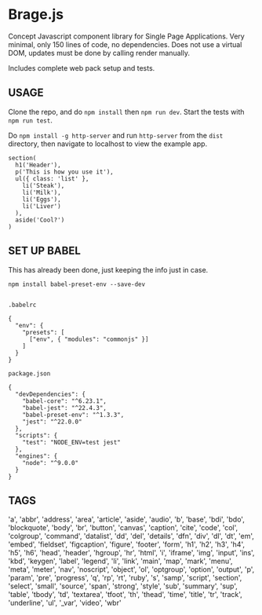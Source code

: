 # Brage.js

Concept Javascript component library for Single Page Applications. Very minimal, only 150 lines of code, no dependencies. Does not use a virtual DOM, updates must be done by calling render manually.

Includes complete web pack setup and tests.

## USAGE

Clone the repo, and do ```npm install``` then ```npm run dev```. Start the tests with ```npm run test```.

Do ```npm install -g http-server``` and run ```http-server``` from the ```dist``` directory, then navigate to localhost to view the example app.

```
section(
  h1('Header'),
  p('This is how you use it'),
  ul({ class: 'list' },
    li('Steak'),
    li('Milk'),
    li('Eggs'),
    li('Liver')
  ),
  aside('Cool?')
)
```


## SET UP BABEL

This has already been done, just keeping the info just in case.

```
npm install babel-preset-env --save-dev


.babelrc

{
  "env": {
    "presets": [
      ["env", { "modules": "commonjs" }]
    ]
  }
}

package.json

{
  "devDependencies": {
    "babel-core": "^6.23.1",
    "babel-jest": "^22.4.3",
    "babel-preset-env": "^1.3.3",
    "jest": "^22.0.0"
  },
  "scripts": {
    "test": "NODE_ENV=test jest"
  },
  "engines": {
    "node": "^9.0.0"
  }
}
```

## TAGS

'a',
'abbr',
'address',
'area',
'article',
'aside',
'audio',
'b',
'base',
'bdi',
'bdo',
'blockquote',
'body',
'br',
'button',
'canvas',
'caption',
'cite',
'code',
'col',
'colgroup',
'command',
'datalist',
'dd',
'del',
'details',
'dfn',
'div',
'dl',
'dt',
'em',
'embed',
'fieldset',
'figcaption',
'figure',
'footer',
'form',
'h1',
'h2',
'h3',
'h4',
'h5',
'h6',
'head',
'header',
'hgroup',
'hr',
'html',
'i',
'iframe',
'img',
'input',
'ins',
'kbd',
'keygen',
'label',
'legend',
'li',
'link',
'main',
'map',
'mark',
'menu',
'meta',
'meter',
'nav',
'noscript',
'object',
'ol',
'optgroup',
'option',
'output',
'p',
'param',
'pre',
'progress',
'q',
'rp',
'rt',
'ruby',
's',
'samp',
'script',
'section',
'select',
'small',
'source',
'span',
'strong',
'style',
'sub',
'summary',
'sup',
'table',
'tbody',
'td',
'textarea',
'tfoot',
'th',
'thead',
'time',
'title',
'tr',
'track',
'underline',
'ul',
'_var',
'video',
'wbr'
